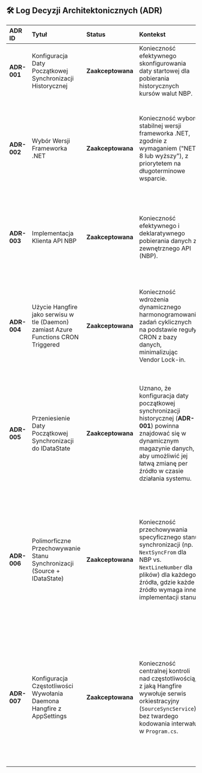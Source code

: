 ## 🛠️ Log Decyzji Architektonicznych (ADR)

| ADR ID | Tytuł | Status | Kontekst | Decyzja | Konsekwencje |
| :--- | :--- | :--- | :--- | :--- | :--- |
| **ADR-001** | Konfiguracja Daty Początkowej Synchronizacji Historycznej | **Zaakceptowana** | Konieczność efektywnego skonfigurowania daty startowej dla pobierania historycznych kursów walut NBP. | Użycie **`appsettings.json`** z sekcją **`"NBP": { "InitialSyncDate": "YYYY-MM-DD" }`** i mapowanie na typ **`DateOnly`** (w kodzie .NET). | **[+]** Zgodność z konwencjami .NET. **[+]** Silne typowanie w kodzie. **[-]** Wymaga obsługi potencjalnego błędu parsowania daty. |
| **ADR-002** | Wybór Wersji Frameworka .NET | **Zaakceptowana** | Konieczność wyboru stabilnej wersji frameworka .NET, zgodnie z wymaganiem ("NET 8 lub wyższy"), z priorytetem na długoterminowe wsparcie. | Wybór **.NET 8** jako wersji **LTS (Long Term Support)**. | **[+]** Stabilność i 3 lata wsparcia. **[+]** Zgodność z najlepszymi praktykami dla systemów produkcyjnych. **[-]** Brak dostępu do ewentualnych drobnych usprawnień, które pojawią się w .NET 9 (wersja STS). |
| **ADR-003** | Implementacja Klienta API NBP | **Zaakceptowana** | Konieczność efektywnego i deklaratywnego pobierania danych z zewnętrznego API (NBP). | Użycie biblioteki **Refit** do generowania interfejsu **`INbpApi`** (klient HTTP). | **[+]** Znaczne uproszczenie kodu klienta HTTP (brak ręcznej implementacji `HttpClient`). **[+]** Łatwa integracja z DI w .NET 8. **[+]** Lepsza czytelność i utrzymanie. |
| **ADR-004** | Użycie Hangfire jako serwisu w tle (Daemon) zamiast Azure Functions CRON Triggered | **Zaakceptowana** | Konieczność wdrożenia dynamicznego harmonogramowania zadań cyklicznych na podstawie reguły CRON z bazy danych, minimalizując Vendor Lock-in. | Użycie **Hangfire** jako **wbudowanego serwisu w tle (Daemon)** wewnątrz `Rates.Api`. Użycie technicznego, krótkiego interwału CRON dla Hangfire, a **logika harmonogramowania domenowego** (np. "środa 16:00") realizowana przez `SourceSyncService` w Warstwie Aplikacji. | **[+]** Logika CRON przeniesiona do bazy danych (dynamiczna konfiguracja). **[+]** Uproszczone debugowanie lokalne. **[-]** Wymagane użycie bazy danych (np. SQL) jako magazynu dla Hangfire i tryb `Always On` dla serwisu API. |
| **ADR-005** | Przeniesienie Daty Początkowej Synchronizacji do IDataState | **Zaakceptowana** | Uznano, że konfiguracja daty początkowej synchronizacji historycznej (**ADR-001**) powinna znajdować się w dynamicznym magazynie danych, aby umożliwić jej łatwą zmianę per źródło w czasie działania systemu. | Zmiana pierwotnej decyzji (**ADR-001**): Pole **`InitialSyncDate`** zostaje usunięte z `appsettings.json` i przeniesione do kolumny **`NextSyncFrom`** w polimorficznym obiekcie **`ISyncState`** (przechowywanym w Azure Cosmos). | **[+]** Konfiguracja jest przeniesiona do bazy danych i zarządzana per źródło (Dynamiczna konfiguracja). **[+]** `ISyncState` staje się kompletnym źródłem prawdy o procesie. **[-]** Wymaga logiki seedingowej, która ustawi początkową wartość `NextSyncFrom` dla nowo tworzonych źródeł. |
| **ADR-006** | Polimorficzne Przechowywanie Stanu Synchronizacji (Source + IDataState) | **Zaakceptowana** | Konieczność przechowywania specyficznego stanu synchronizacji (np. `NextSyncFrom` dla NBP vs. `NextLineNumber` dla plików) dla każdego źródła, gdzie każde źródło wymaga innej implementacji stanu. | Użycie bazy danych SQL do przechowywania **Agregatu `Source`** (konfiguracja), natomiast **Azure Cosmos** zostaje wybrane jako magazyn dla polimorficznej **Kolekcji `ISyncState`**. Każdy dokument `ISyncState` (np. `NbpSourceSyncState`, `FileSourceSyncState`) jest powiązany z `Source.Id` i zawiera stan specyficzny dla swojej Strategii, wykorzystując elastyczność schematu Azure Cosmos. | **[+]** Polimorfizm Stanu: Łatwe dodawanie nowych, niepowiązanych typów stanów bez zmiany głównego schematu SQL. **[+]** Separation of Concerns: Dane konfiguracji (SQL) oddzielone od danych operacyjnych (Azure Cosmos). **[-]** Dodatkowa złożoność infrastruktury (utrzymanie dwóch typów baz danych). |
| **ADR-007** | Konfiguracja Częstotliwości Wywołania Daemona Hangfire z AppSettings | **Zaakceptowana** | Konieczność centralnej kontroli nad częstotliwością, z jaką Hangfire wywołuje serwis orkiestracyjny (`SourceSyncService`), bez twardego kodowania interwału w `Program.cs`. | Harmonogram CRON dla **cyklicznego zadania Hangfire** zostanie zdefiniowany w **`appsettings.json`** (np. `"Hangfire:SourceSyncCronExpression": "*/5 * * * *"`) i odczytany podczas konfiguracji serwisu. Daemon wewnątrz siebie będzie iterował po wszystkich aktywnych `Source` i sprawdzał, czy ich **domenowy CRON** (z bazy danych) jest spełniony. | **[+]** Centralna kontrola nad częstotliwością skanowania. **[+]** Łatwa zmiana technicznego interwału w zależności od środowiska (np. co 1 min. w Dev, co 5 min. w Prod). **[+]** W pełni zachowana separacja między techniczną częstotliwością wywołania a logiczną regułą harmonogramowania. |